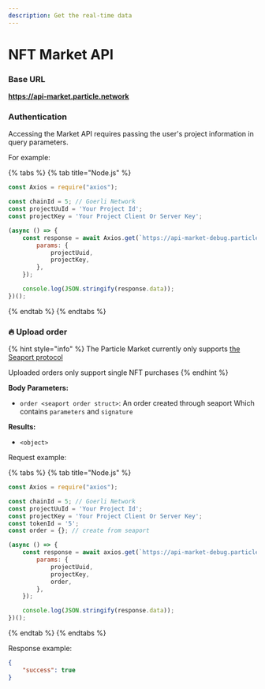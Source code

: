 ```yaml
---
description: Get the real-time data
---
```


# NFT Market API

### Base URL

**https://api-market.particle.network**

### Authentication

Accessing the Market API requires passing the user's project information in query parameters.

For example:

{% tabs %}
{% tab title="Node.js" %}
```javascript
const Axios = require("axios");

const chainId = 5; // Goerli Network
const projectUuId = 'Your Project Id';
const projectKey = 'Your Project Client Or Server Key';

(async () => {
    const response = await Axios.get(`https://api-market-debug.particle.network/chains/${chainId}/contractAddress`, {
        params: {
            projectUuid,
            projectKey,
        },
    });

    console.log(JSON.stringify(response.data));
})();
```
{% endtab %}
{% endtabs %}

### 🔥 Upload order

{% hint style="info" %}
The Particle Market currently only supports [the Seaport protocol](https://github.com/ProjectOpenSea/seaport)

Uploaded orders only support single NFT purchases
{% endhint %}

**Body Parameters:**

* `order <seaport order struct>`: An order created through seaport Which contains `parameters` and `signature`

**Results:**

* `<object>`

Request example:

{% tabs %}
{% tab title="Node.js" %}
```javascript
const Axios = require("axios");

const chainId = 5; // Goerli Network
const projectUuId = 'Your Project Id';
const projectKey = 'Your Project Client Or Server Key';
const tokenId = '5';
const order = {}; // create from seaport

(async () => {
    const response = await axios.get(`https://api-market-debug.particle.network/chains/${chainId}/orders`, {
        params: {
            projectUuid,
            projectKey,
            order,
        },
    });

    console.log(JSON.stringify(response.data));
})();
```
{% endtab %}
{% endtabs %}

Response example:

```json
{
    "success": true
}
```
